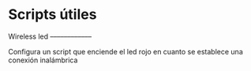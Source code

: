 Scripts útiles
==============

Wireless led
––––––––––––

Configura un script que enciende el led rojo en cuanto se establece una conexión inalámbrica
